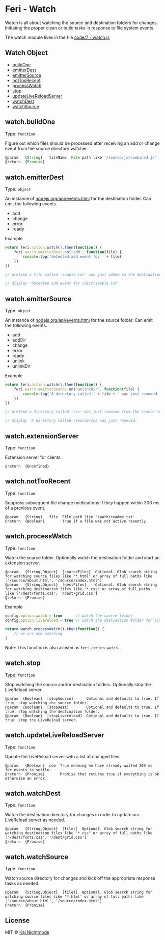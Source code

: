 # Feri - Watch

Watch is all about watching the source and destination folders for changes. Initiating the proper clean or build tasks in response to file system events.

The watch module lives in the file [code/7 - watch.js](../../code/7%20-%20watch.js)

## Watch Object

* [buildOne](#watchbuildone)
* [emitterDest](#watchemitterdest)
* [emitterSource](#watchemittersource)
* [notTooRecent](#watchnottoorecent)
* [processWatch](#watchprocesswatch)
* [stop](#watchstop)
* [updateLiveReloadServer](#watchupdatelivereloadserver)
* [watchDest](#watchwatchdest)
* [watchSource](#watchwatchsource)

## watch.buildOne

Type: `function`

Figure out which files should be processed after receiving an add or change event from the source directory watcher.

```js
@param   {String}   fileName  File path like '/source/js/combined.js'
@return  {Promise}
```

## watch.emitterDest

Type: `object`

An instance of [nodejs.org/api/events.html](https://nodejs.org/api/events.html) for the destination folder. Can emit the following events.

* add
* change
* error
* ready

Example

```js
return feri.action.watch().then(function() {
    feri.watch.emitterDest.on('add', function(file) {
        console.log('detected add event for ' + file)
    })
})

// pretend a file called 'sample.txt' was just added to the destination folder

// display 'detected add event for /dest/sample.txt'
```

## watch.emitterSource

Type: `object`

An instance of [nodejs.org/api/events.html](https://nodejs.org/api/events.html) for the source folder. Can emit the following events.

* add
* addDir
* change
* error
* ready
* unlink
* unlinkDir

Example

```js
return feri.action.watch().then(function() {
    feri.watch.emitterSource.on('unlinkDir', function(file) {
        console.log('A directory called ' + file + ' was just removed.')
    })
})

// pretend a directory called 'css' was just removed from the source folder

// display 'A directory called /source/css was just removed.'
```

## watch.extensionServer

Type: `function`

Extension server for clients.

```
@return  {Undefined}
```

## watch.notTooRecent

Type: `function`

Suppress subsequent file change notifications if they happen within 300 ms of a previous event.

```
@param   {String}   file  File path like '/path/readme.txt'
@return  {Boolean}        True if a file was not active recently.
```

## watch.processWatch

Type: `function`

Watch the source folder. Optionally watch the destination folder and start an extension server.

```
@param   {String,Object}  [sourceFiles]  Optional. Glob search string for watching source files like '*.html' or array of full paths like ['/source/about.html', '/source/index.html']
@param   {String,Object}  [destFiles]    Optional. Glob search string for watching destination files like '*.css' or array of full paths like ['/dest/fonts.css', '/dest/grid.css']
@return  {Promise}
```

Example

```js
config.option.watch = true      // watch the source folder
config.option.livereload = true // watch the destination folder for livereload

return watch.processWatch().then(function() {
    // we are now watching
}
```

Note: This function is also aliased as `feri.action.watch`.

## watch.stop

Type: `function`

Stop watching the source and/or destination folders. Optionally stop the LiveReload server.

```
@param  {Boolean}  [stopSource]      Optional and defaults to true. If true, stop watching the source folder.
@param  {Boolean}  [stopDest]        Optional and defaults to true. If true, stop watching the destination folder.
@param  {Boolean}  [stopLivereload]  Optional and defaults to true. If true, stop the LiveReload server.
```

## watch.updateLiveReloadServer

Type: `function`

Update the LiveReload server with a list of changed files.

```
@param   {Boolean}  now  True meaning we have already waited 300 ms for events to settle.
@return  {Promise}       Promise that returns true if everything is ok otherwise an error.
```

## watch.watchDest

Type: `function`

Watch the destination directory for changes in order to update our LiveReload server as needed.

```
@param   {String,Object}  [files]  Optional. Glob search string for watching destination files like '*.css' or array of full paths like ['/dest/fonts.css', '/dest/grid.css']
@return  {Promise}
```

## watch.watchSource

Type: `function`

Watch source directory for changes and kick off the appropriate response tasks as needed.

```
@param   {String,Object}  [files]  Optional. Glob search string for watching source files like '*.html' or array of full paths like ['/source/about.html', '/source/index.html']
@return  {Promise}
```

## License

MIT © [Kai Nightmode](https://forestmist.org)